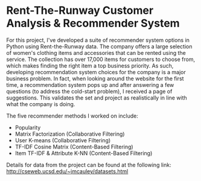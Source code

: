 # Rent-The-Runway Customer Analysis & Recommender System

For this project, I've developed a suite of recommender system options in Python using Rent-the-Runway data. The company offers a large selection of women's clothing items and accessories that can be rented using the service. The collection has over 17,000 items for customers to choose from, which makes finding the right item a top business priority. As such, developing recommendation system choices for the company is a major business problem. In fact, when looking around the website for the first time, a recommendation system pops up and after answering a few questions (to address the cold-start problem), I received a page of suggestions. This validates the set and project as realistically in line with what the company is doing.

The five recommender methods I worked on include:
- Popularity
- Matrix Factorization (Collaborative Filtering)
- User K-means (Collaborative Filtering)
- TF-IDF Cosine Matrix (Content-Based Filtering)
- Item TF-IDF & Attribute K-NN (Content-Based Filtering)

Details for data from the project can be found at the following link: http://cseweb.ucsd.edu/~jmcauley/datasets.html

